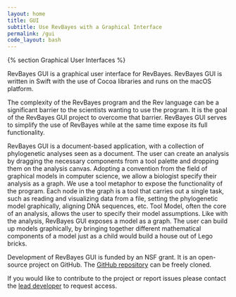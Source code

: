 ```yaml
---
layout: home
title: GUI
subtitle: Use RevBayes with a Graphical Interface
permalink: /gui
code_layout: bash
---
```


{% section Graphical User Interfaces %}

RevBayes GUI is a graphical user interface for RevBayes. RevBayes GUI is written in Swift with the use of Cocoa libraries and runs on the macOS platform.

The complexity of the RevBayes program and the Rev language can be a significant barrier to the scientists wanting to use the program. It is the goal of the RevBayes GUI project to overcome that barrier. RevBayes GUI serves to simplify the use of RevBayes while at the same time expose its full functionality.

RevBayes GUI is a document-based application, with a collection of phylogenetic analyses seen as a document. The user can create an analysis by dragging the necessary components from a tool palette and dropping them on the analysis canvas. Adopting a convention from the field of graphical models in computer science, we allow a biologist specify their analysis as a graph. We use a tool metaphor to expose the functionality of the program. Each node in the graph is a tool that carries out a single task, such as reading and visualizing data from a file, setting the phylogenetic model graphically, aligning DNA sequences, etc. Tool Model, often the core of an analysis, allows the user to specify their model assumptions. Like with the analysis, RevBayes GUI exposes a model as a graph. The user can build up models graphically, by bringing together different mathematical components of a model just as a child would build a house out of Lego bricks.

Development of RevBayes GUI is funded by an NSF grant. It is an open-source project on GitHub. The <a href="https://github.com/svetakrasikova/macgui">GitHub repository</a> can be freely cloned.

If you would like to contribute to the project or report issues please contact the <a href="https://github.com/svetakrasikova">lead developer</a> to request access.
